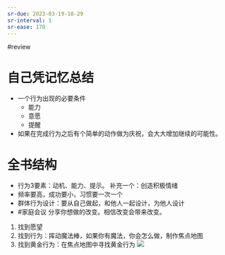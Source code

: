 ```yaml
---
sr-due: 2023-03-19-18-29
sr-interval: 1
sr-ease: 170
---
```


#review 

# 自己凭记忆总结
- 一个行为出现的必要条件
	- 能力
	- 意愿
	- 提醒
- 如果在完成行为之后有个简单的动作做为庆祝，会大大增加继续的可能性。

# 全书结构
- 行为3要素：动机、能力、提示。 补充一个：创造积极情绪
- 频率要高，成功要小，习惯要一次一个
- 群体行为设计：要从自己做起，和他人一起设计，为他人设计
- #家庭会议 分享你想做的改变。相信改变会带来改变。


1. 找到愿望
2. 找到行为：挥动魔法棒，如果你有魔法，你会怎么做，制作焦点地图
3. 找到黄金行为：在焦点地图中寻找黄金行为
![](note/files/Pasted%20image%2020230320165251.png)